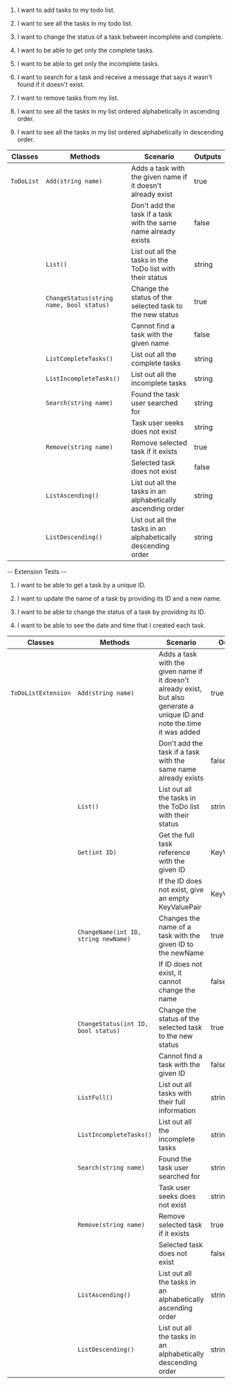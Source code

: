 ﻿1. I want to add tasks to my todo list.


2. I want to see all the tasks in my todo list.


3. I want to change the status of a task between incomplete and complete.


4. I want to be able to get only the complete tasks.


5. I want to be able to get only the incomplete tasks.


6. I want to search for a task and receive a message that says it wasn't found if it doesn't exist.


7. I want to remove tasks from my list.


8. I want to see all the tasks in my list ordered alphabetically in ascending order.


9. I want to see all the tasks in my list ordered alphabetically in descending order.

| Classes     | Methods                                   | Scenario                                                        | Outputs|
|-------------|-------------------------------------------|-----------------------------------------------------------------|--------|
| `ToDoList`  | `Add(string name)`                        | Adds a task with the given name if it doesn't already exist     | true   |
|             |                                           | Don't add the task if a task with the same name already exists  | false  |
|             | `List()`                                  | List out all the tasks in the ToDo list with their status       | string |
|             | `ChangeStatus(string name, bool status)`  | Change the status of the selected task to the new status        | true   |
|             |                                           | Cannot find a task with the given name                          | false  |
|             | `ListCompleteTasks()`                     | List out all the complete tasks                                 | string |
|             | `ListIncompleteTasks()`                   | List out all the incomplete tasks                               | string |
|             | `Search(string name)`                     | Found the task user searched for                                | string |
|             |                                           | Task user seeks does not exist                                  | string |
|             | `Remove(string name)`                     | Remove selected task if it exists                               | true   |
|             |                                           | Selected task does not exist                                    | false  |
|             | `ListAscending()`                         | List out all the tasks in an alphabetically ascending order     | string |
|             | `ListDescending()`                        | List out all the tasks in an alphabetically descending order    | string |


-- Extension Tests --

1. I want to be able to get a task by a unique ID.


2. I want to update the name of a task by providing its ID and a new name.


3. I want to be able to change the status of a task by providing its ID.


4. I want to be able to see the date and time that I created each task.

| Classes              | Methods                                   | Scenario                                                                                                                  | Outputs      |
|----------------------|-------------------------------------------|---------------------------------------------------------------------------------------------------------------------------|--------------|
| `ToDoListExtension`  | `Add(string name)`                        | Adds a task with the given name if it doesn't already exist, but also generate a unique ID and note the time it was added | true         |
|                      |                                           | Don't add the task if a task with the same name already exists                                                            | false        |
|                      | `List()`                                  | List out all the tasks in the ToDo list with their status                                                                 | string       |
|                      | `Get(int ID)`                             | Get the full task reference with the given ID                                                                             | KeyValuePair |
|                      |                                           | If the ID does not exist, give an empty KeyValuePair                                                                      | KeyValuePair |
|                      | `ChangeName(int ID, string newName)`      | Changes the name of a task with the given ID to the newName                                                               | true         |
|                      |                                           | If ID does not exist, it cannot change the name                                                                           | false        |
|                      | `ChangeStatus(int ID, bool status)`       | Change the status of the selected task to the new status                                                                  | true         |
|                      |                                           | Cannot find a task with the given ID                                                                                      | false        |
|                      | `ListFull()`                              | List out all tasks with their full information                                                                            | string       |
|                      | `ListIncompleteTasks()`                   | List out all the incomplete tasks                                                                                         | string       |
|                      | `Search(string name)`                     | Found the task user searched for                                                                                          | string       |
|                      |                                           | Task user seeks does not exist                                                                                            | string       |
|                      | `Remove(string name)`                     | Remove selected task if it exists                                                                                         | true         |
|                      |                                           | Selected task does not exist                                                                                              | false        |
|                      | `ListAscending()`                         | List out all the tasks in an alphabetically ascending order                                                               | string       |
|                      | `ListDescending()`                        | List out all the tasks in an alphabetically descending order                                                              | string       |
